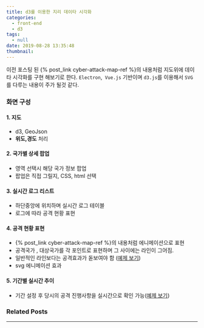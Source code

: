 ```yaml
---
title: d3를 이용한 지리 데이타 시각화
categories:
  - front-end
  - d3
tags:
  - null
date: 2019-08-28 13:35:48
thumbnail:
---
```


이전 포스팅 된 {% post_link cyber-attack-map-ref %}의 내용처럼 지도위에 데이타 시각화를 구현 해보기로 한다. `Electron`,` Vue.js` 기반이며 `d3.js`를 이용해서 `SVG`를 다루는 내용이 주가 될것 같다.
<!-- more -->
### 화면 구성
#### 1. 지도
- d3, GeoJson
- **위도,경도** 처리

#### 2. 국가별 상세 팝업
- 영역 선택시 해당 국가 정보 팝업
- 팝업은 직접 그릴지, CSS, html 선택

#### 3. 실시간 로그 리스트
- 하단중앙에 위치하며 실시간 로그 테이블
- 로그에 따라 공격 현황 표현

#### 4. 공격 현황 표현
- {% post_link cyber-attack-map-ref %}의 내용처럼 에니메이션으로 표현
- 공격국가 , 대상국가를 각 포인트로 표현하며 그 사이에는 라인이 그어짐.
- 일반적인 라인보다는 공격효과가 돋보여야 함 ([예제 보기](http://d3.artzub.com/wbca/))
- svg 에니메이션 효과

#### 5. 기간별 실시간 추이
- 기간 설정 후 당시의 공격 진행사항을 실시간으로 확인 가능([예제 보기](http://www.digitalattackmap.com/))
      









 

### Related Posts
---
